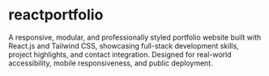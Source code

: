 # reactportfolio
A responsive, modular, and professionally styled portfolio website built with React.js and Tailwind CSS, showcasing full-stack development skills, project highlights, and contact integration. Designed for real-world accessibility, mobile responsiveness, and public deployment.
